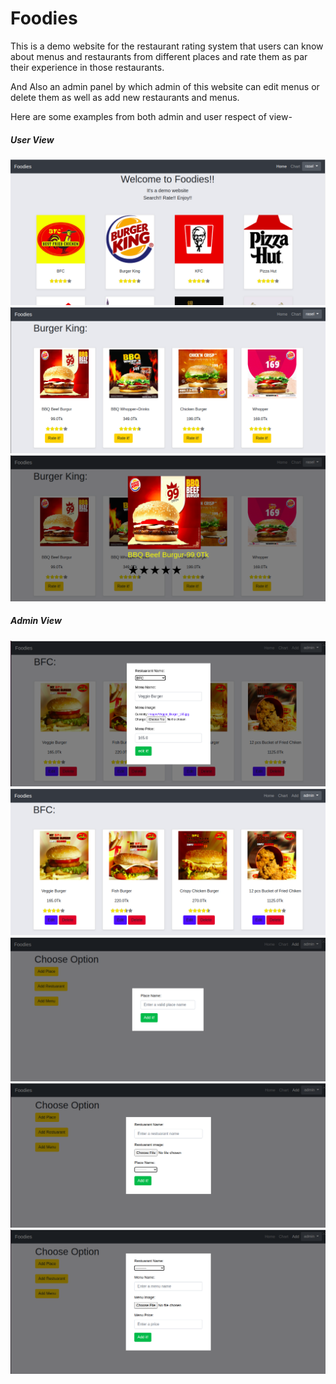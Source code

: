 # Foodies

This is a demo website for the restaurant rating system that users can know about menus and restaurants from different places and rate them as par their experience in those restaurants.

And Also an admin panel by which admin of this website can edit menus or delete them as well as add new restaurants and menus.

Here are some examples from both admin and user respect of view-

##### User View
![GitHub Logo](/Images/user/home_u.png)
![GitHub Logo](/Images/user/menu_u.png)
![GitHub Logo](/Images/user/rating_u.png)

##### Admin View
![GitHub Logo](/Images/admin/edit_a.png)
![GitHub Logo](/Images/admin/menu_a.png)
![GitHub Logo](/Images/admin/place.png)
![GitHub Logo](/Images/admin/restaurant.png)
![GitHub Logo](/Images/admin/menu.png)
